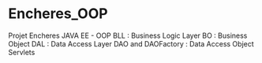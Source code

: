 # Encheres_OOP
Projet Encheres JAVA EE - OOP
BLL : Business Logic Layer
BO : Business Object
DAL : Data Access Layer 
DAO and DAOFactory : Data Access Object
Servlets
